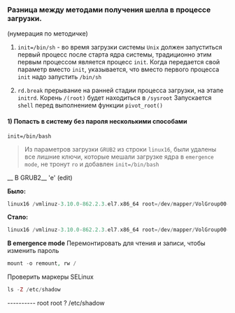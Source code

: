 ### Разница между методами получения шелла в процессе загрузки.

(нумерация по методичке)
1) `init=/bin/sh`  - во время загрузки системы `Unix` должен запуститься первый процесс после старта ядра системы, 
традиционно этим первым процессом является процесс `init`. 
Когда передается свой параметр вместо `init`, указывается, что вместо первого процесса `init` надо запустить `/bin/sh`

2) `rd.break` прерывание на ранней стадии процесса загрузки, на этапе `initrd`. Корень `/(root)` будет находиться в `/sysroot` 
Запускается `shell` перед выполнением функции `pivot_root()`


#### 1) Попасть в систему без пароля несколькими способами
`init=/bin/bash`

> Из параметров загрузки `GRUB2` из строки `linux16`, были удалены все лишние ключи, которые мешали загрузке ядра в `emergence mode`, 
> не тронут `ro` и добавлен `init=/bin/bash`

__ В GRUB2__ 'e' (edit)

__Было:__
```php
linux16 /vmlinuz-3.10.0-862.2.3.el7.x86_64 root=/dev/mapper/VolGroup00-LogVol00 ro no_timer_check console=tty0 console=ttyS0,115200n8 net.ifnames=0 biosdevname=0 elevator=noop crashkernel=auto rd.lvm.lv=VolGroup00/LogVol00 rd.lvm.lv=VolGroup00/LogVol01 rhgb quiet 
```
__Стало:__
```php
linux16 /vmlinuz-3.10.0-862.2.3.el7.x86_64 root=/dev/mapper/VolGroup00-LogVol00 ro init=/bin/bash  rd.lvm.lv=VolGroup00/LogVol00 rd.lvm.lv=VolGroup00/LogVol01
```

__В emergence mode__
Перемонтировать для чтения и записи, чтобы изменить пароль
```php
mount -o remount, rw /
```
Проверить маркеры SELinux
```php
ls -Z /etc/shadow
```
---------- root root ?                                /etc/shadow
